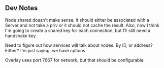 ## Dev Notes

Node shared doesn't make sense. It should either be associated with a Server
and not take a priv or it should not cache the result. Also, now I think I'm
going to create a shared key for each connection, but I'll still need a
handshake key.

Need to figure out how services will talk about nodes. By ID, or address?
Either? I'm just saying, we have options.

Overlay uses port 7667 for network, but that should be configurable.